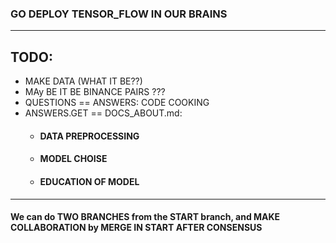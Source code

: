 ### GO DEPLOY TENSOR_FLOW IN OUR BRAINS
___
## TODO: 
  * MAKE DATA (WHAT IT BE??)
  * MAy BE IT BE BINANCE PAIRS ??? 
  * QUESTIONS == ANSWERS: CODE COOKING
  * ANSWERS.GET == DOCS_ABOUT.md:
    *  #### DATA PREPROCESSING
    *  #### MODEL CHOISE
    *  #### EDUCATION OF MODEL
___

#### We can do TWO BRANCHES from the START branch, and MAKE COLLABORATION by MERGE IN START AFTER CONSENSUS


